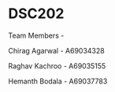 # DSC202















Team Members - 

Chirag Agarwal - A69034328

Raghav Kachroo - A69035155

Hemanth Bodala - A69037783
